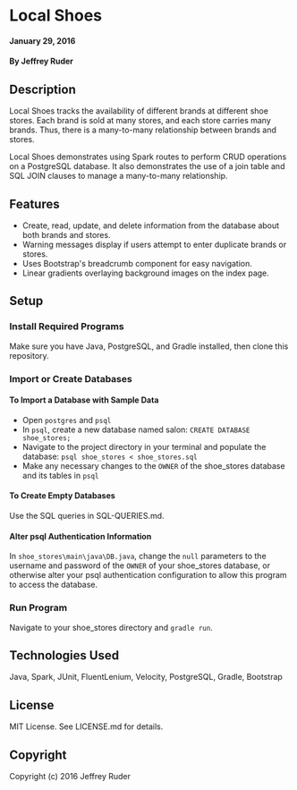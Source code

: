 # Local Shoes

#### January 29, 2016

#### By Jeffrey Ruder

## Description

Local Shoes tracks the availability of different brands at different shoe stores. Each brand is sold at many stores, and each store carries many brands. Thus, there is a many-to-many relationship between brands and stores.

Local Shoes demonstrates using Spark routes to perform CRUD operations on a PostgreSQL database. It also demonstrates the use of a join table and SQL JOIN clauses to manage a many-to-many relationship.

## Features

* Create, read, update, and delete information from the database about both brands and stores.
* Warning messages display if users attempt to enter duplicate brands or stores.
* Uses Bootstrap's breadcrumb component for easy navigation.
* Linear gradients overlaying background images on the index page.

## Setup

### Install Required Programs

Make sure you have Java, PostgreSQL, and Gradle installed, then clone this repository.

### Import or Create Databases

#### To Import a Database with Sample Data

* Open `postgres` and `psql`
* In `psql`, create a new database named salon: `CREATE DATABASE shoe_stores;`
* Navigate to the project directory in your terminal and populate the database: `psql shoe_stores < shoe_stores.sql`
* Make any necessary changes to the `OWNER` of the shoe_stores database and its tables in `psql`

#### To Create Empty Databases

Use the SQL queries in SQL-QUERIES.md.

#### Alter psql Authentication Information

In `shoe_stores\main\java\DB.java`, change the `null` parameters to the username and password of the `OWNER` of your shoe_stores database, or otherwise alter your psql authentication configuration to allow this program to access the database.

### Run Program

Navigate to your shoe_stores directory and `gradle run`.

## Technologies Used

Java, Spark, JUnit, FluentLenium, Velocity, PostgreSQL, Gradle, Bootstrap

## License

MIT License. See LICENSE.md for details.

## Copyright

Copyright (c) 2016 Jeffrey Ruder
